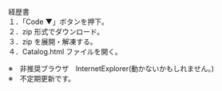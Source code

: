 経歴書  
１．「Code ▼」ボタンを押下。  
２．zip 形式でダウンロード。  
３．zip を展開・解凍する。  
４．Catalog.html ファイルを開く。  

※　非推奨ブラウザ　InternetExplorer(動かないかもしれません。)  
※　不定期更新です。

